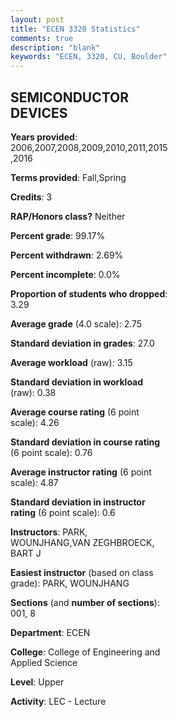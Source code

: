 ```yaml
---
layout: post
title: "ECEN 3320 Statistics"
comments: true
description: "blank"
keywords: "ECEN, 3320, CU, Boulder"
--- 
```

<head>
<script src="https://ajax.googleapis.com/ajax/libs/jquery/2.1.3/jquery.min.js"></script>
<script src="https://dl.dropboxusercontent.com/s/pc42nxpaw1ea4o9/highcharts.js?dl=0"></script>
<!-- <script src="../assets/js/highcharts.js"></script> -->
<style type="text/css">@font-face {
	font-family: "Bebas Neue";
	src: url(https://www.filehosting.org/file/details/544349/BebasNeue%20Regular.otf) format("opentype");
	}
	h1.Bebas { 
		font-family: "Bebas Neue", Verdana, Tahoma;
	}
</style>
</head>
<body>
	<div id="container" style="float: right; width: 45%; height: 88%; margin-left: 2.5%; margin-right: 2.5%;"></div>
	<script language="JavaScript">
		$(document).ready(function() {
		var chart = {type: 'column'};
		var title = {text: 'Grade Distribution'};
		var xAxis = {categories: ['A','B','C','D','F'],crosshair: true};
		var yAxis = {min: 0,title: {text: 'Percentage'}};
		var tooltip = {headerFormat: '<center><b><span style="font-size:20px">{point.key}</span></b></center>',
		               pointFormat: '<td style="padding:0"><b>{point.y:.1f}%</b></td>',
		               footerFormat: '</table>',shared: true,useHTML: true};
		var plotOptions = {column: {pointPadding: 0.0,borderWidth: 0}};  
		var credits = {enabled: false};var series= [{name: 'Percent',data: [25.34,38.36,24.66,8.22,3.42,]}];
		var json = {};
		json.chart = chart;
		json.title = title;
		json.tooltip = tooltip;
		json.xAxis = xAxis;
		json.yAxis = yAxis;  
		json.series = series;
		json.plotOptions = plotOptions;  
		json.credits = credits;
		$('#container').highcharts(json);
	});
	</script>
</body>
			   
## SEMICONDUCTOR DEVICES

**Years provided**: 2006,2007,2008,2009,2010,2011,2015,2016

**Terms provided**: Fall,Spring

**Credits**: 3

**RAP/Honors class?** Neither

**Percent grade**: 99.17%

**Percent withdrawn**: 2.69%

**Percent incomplete**: 0.0%

**Proportion of students who dropped**: 3.29

**Average grade** (4.0 scale): 2.75

**Standard deviation in grades**: 27.0

**Average workload** (raw): 3.15

**Standard deviation in workload** (raw): 0.38

**Average course rating** (6 point scale): 4.26

**Standard deviation in course rating** (6 point scale): 0.76

**Average instructor rating** (6 point scale): 4.87

**Standard deviation in instructor rating** (6 point scale): 0.6

**Instructors**: PARK, WOUNJHANG,VAN ZEGHBROECK, BART J

**Easiest instructor** (based on class grade): PARK, WOUNJHANG

**Sections** (and **number of sections**): 001, 8

**Department**: ECEN

**College**: College of Engineering and Applied Science

**Level**: Upper

**Activity**: LEC - Lecture
